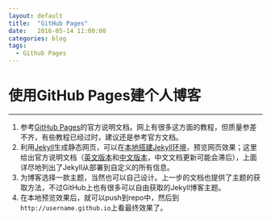 ```yaml
---
layout: default
title:  "GitHub Pages"
date:   2016-05-14 11:00:00
categories: blog
tags: 
  - Github Pages
---
```


# 使用GitHub Pages建个人博客
------
1. 参考[GitHub Pages][GitHub Pages]的官方说明文档。网上有很多这方面的教程，但质量参差不齐，有些教程已经过时，建议还是参考官方文档。      
2. 利用[Jekyll][Jekyll]生成静态网页，可以在[本地搭建Jekyll环境][setup jekyll locally]，预览网页效果；这里给出官方说明文档（[英文版本][jekyll docs]和[中文版本][jekyll docs zh]，中文文档更新可能会滞后），上面详尽地列出了Jekyll从部署到自定义的所有信息。      
3. 为博客选择一款主题，当然也可以自己设计。上一步的文档也提供了主题的获取方法，不过GitHub上也有很多可以自由获取的Jekyll博客主题。      
4. 在本地预览效果后，就可以push到repo中，然后到`http://username.github.io`上看最终效果了。

[GitHub Pages]: https://pages.github.com/
[Jekyll]: https://jekyllrb.com/
[setup jekyll locally]: https://help.github.com/articles/setting-up-your-github-pages-site-locally-with-jekyll/
[jekyll docs]: http://jekyllrb.com/docs/home/
[jekyll docs zh]: http://jekyllcn.com/docs/home/